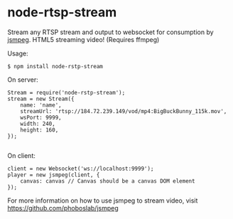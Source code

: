 node-rtsp-stream
================

Stream any RTSP stream and output to websocket for consumption by [jsmpeg](https://github.com/phoboslab/jsmpeg). HTML5 streaming video! (Requires ffmpeg)

Usage:

```
$ npm install node-rstp-stream
```

On server:
```
Stream = require('node-rstp-stream');
stream = new Stream({
    name: 'name',
    streamUrl: 'rtsp://184.72.239.149/vod/mp4:BigBuckBunny_115k.mov',
    wsPort: 9999,
    width: 240,
    height: 160,
});
    
```

On client:
```
client = new Websocket('ws://localhost:9999');
player = new jsmpeg(client, {
    canvas: canvas // Canvas should be a canvas DOM element
});

```

For more information on how to use jsmpeg to stream video, visit https://github.com/phoboslab/jsmpeg
